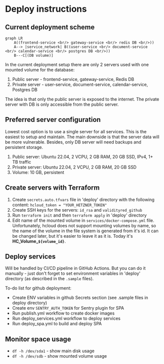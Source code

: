 # Deploy instructions

## Current deployment scheme

```mermaid
graph LR
    A((frontend-service <br/> gateway-service <br/> redis DB <br/>))
    A--> |service_network| B((user-service <br/> document-service <br/> calendar-service <br/> postgres DB <br/>))
    B---C[(DB volume)]
```

In the current deployment setup there are only 2 servers used with one mounted volume for the database:

1. Public server - frontend-service, gateway-service, Redis DB
2. Private server - user-service, document-service, calendar-service, Postgres DB

The idea is that only the public server is exposed to the internet. The private server with DB is only accessible from the public server.

## Preferred server configuration

Lowest cost option is to use a single server for all services. This is the easiest to setup and maintain. The main downside is that the server data will be more vulnerable. Besides, only DB server will need backups and persistent storage.

1. Public server: Ubuntu 22.04, 2 VCPU, 2 GB RAM, 20 GB SSD, IPv4, 1+ TB traffic
2. Private server: Ubuntu 22.04, 2 VCPU, 2 GB RAM, 20 GB SSD
3. Volume: 10 GB, persistent

## Create servers with Terraform

1. Create `secrets.auto.tfvars` file in 'deploy' directory with the following content: `hcloud_token = "YOUR_HETZNER_TOKEN"`
2. Create SSH keys for the servers: `id_rsa` and `validityred_github`
3. Run `terraform init` and then `terraform apply` in 'deploy' directory
4. Edit name of the mounted volume in `services/docker-compose.yml` file. Unfortunately, hcloud does not support mounting volumes by name, so the name of the volume in the file system is generated from it's id. It can be changed later, but it's easier to leave it as it is. Today it's **HC_Volume_`${volume_id}`**.

## Deploy services

Will be handled by CI/CD pipeline in GitHub Actions. But you can do it manually - just don't forget to set
environment variables in 'deploy' directory (as described in the `.sample` files).

To-do list for github deployment:

- Create ENV variables in github Secrets section (see .sample files in deploy directory)
- Create env `SENTRY_AUTH_TOKEN` for Sentry plugin for SPA
- Run publish.yml workflow to create docker images
- Run deploy_services.yml workflow to deploy services
- Run deploy_spa.yml to build and deploy SPA

## Monitor space usage

- `df -h /dev/sda1` - show main disk usage
- `df -h /dev/sdb` - show mounted volume usage
